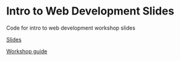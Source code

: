 # Intro to Web Development Slides
Code for intro to web development workshop slides

[Slides](https://kelseyc18.github.io/intro-to-web-dev/)

[Workshop guide](https://coda.io/@kelsey/intro-to-web-development) 
